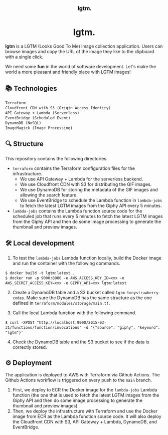 <p align="center">
  <a href="https://lgtmarvelous.vercel.app">
    <img src="/logo.png" width="60" />
  </a>
</p>
<h1 align="center">
  lgtm.
</h1>

**lgtm** is a LGTM (Looks Good To Me) image collection application. Users can browse images and copy the URL of the image they like to the clipboard with a single click.

We need some **fun** in the world of software development. Let's make the world a more pleasant and friendly place with LGTM images!

## 📚 Technologies
```
Terraform
Cloudfront CDN with S3 (Origin Access Identity)
API Gateway + Lambda (Serverless)
EventBridge (Scheduled Event)
DynamoDB (NoSQL)
ImageMagick (Image Processing)
```

## 🔍 Structure
This repository contains the following directories.
- `terraform` contains the Terraform configuration files for the infrastructure.
  - We use API Gateway + Lambda for the serverless backend.
  - We use Cloudfront CDN with S3 for distributing the GIF images.
  - We use DynamoDB for storing the metadata of the GIF images and allowing the search feature.
  - We use EventBridge to schedule the Lambda function in `lambda-jobs` to fetch the latest LGTM images from the Giphy API every 5 minutes.
- `lambda-jobs` contains the Lambda function source code for the scheduled job that runs every 5 minutes to fetch the latest LGTM images from the Giphy API and then do some image processing to generate the thumbnail and preview images.

## 🛠 Local development

1. To test the `lambda-jobs` Lambda function locally, build the Docker image and run the container with the following commands.
```
$ docker build -t lgtm:latest .
$ docker run -p 9000:8080 -e AWS_ACCESS_KEY_ID=xxx -e AWS_SECRET_ACCESS_KEY=xxx -e GIPHY_API=xxx lgtm:latest
```

2. Create a DynamoDB table and a S3 bucket called `lgtm-tonystrawberry-codes`.
Make sure the DynamoDB has the same structure as the one defined in `terraform/modules/storage/main.tf`.

3. Call the local Lambda function with the following command.
```
$ curl -XPOST "http://localhost:9000/2015-03-31/functions/function/invocations" -d '{"source": "giphy", "keyword": "lgtm"}'
```

4. Check the DynamoDB table and the S3 bucket to see if the data is correctly stored.

## ⚙️ Deployment

The application is deployed to AWS with Terraform via Github Actions. The Github Actions workflow is triggered on every push to the `main` branch.

1. First, we deploy to ECR the Docker image for the `lambda-jobs` Lambda function (the one that is used to fetch the latest LGTM images from the Giphy API and then do some image processing to generate the thumbnail and preview images).
2. Then, we deploy the infrastructure with Terraform and use the Docker image from ECR as the Lambda function source code. It will also deploy the Cloudfront CDN with S3, API Gateway + Lambda, DynamoDB, and EventBridge.

